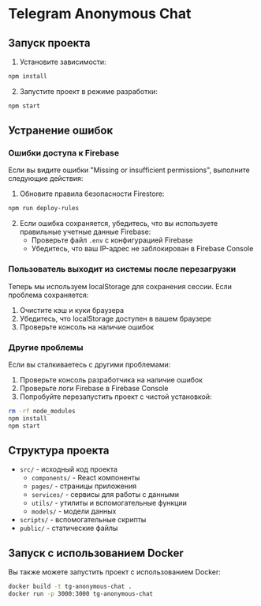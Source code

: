 # Telegram Anonymous Chat

## Запуск проекта

1. Установите зависимости:
```bash
npm install
```

2. Запустите проект в режиме разработки:
```bash
npm start
```

## Устранение ошибок

### Ошибки доступа к Firebase

Если вы видите ошибки "Missing or insufficient permissions", выполните следующие действия:

1. Обновите правила безопасности Firestore:
```bash
npm run deploy-rules
```

2. Если ошибка сохраняется, убедитесь, что вы используете правильные учетные данные Firebase:
   - Проверьте файл `.env` с конфигурацией Firebase
   - Убедитесь, что ваш IP-адрес не заблокирован в Firebase Console

### Пользователь выходит из системы после перезагрузки

Теперь мы используем localStorage для сохранения сессии. Если проблема сохраняется:

1. Очистите кэш и куки браузера
2. Убедитесь, что localStorage доступен в вашем браузере
3. Проверьте консоль на наличие ошибок

### Другие проблемы

Если вы сталкиваетесь с другими проблемами:

1. Проверьте консоль разработчика на наличие ошибок
2. Проверьте логи Firebase в Firebase Console
3. Попробуйте перезапустить проект с чистой установкой:
```bash
rm -rf node_modules
npm install
npm start
```

## Структура проекта

- `src/` - исходный код проекта
  - `components/` - React компоненты
  - `pages/` - страницы приложения
  - `services/` - сервисы для работы с данными
  - `utils/` - утилиты и вспомогательные функции
  - `models/` - модели данных
- `scripts/` - вспомогательные скрипты
- `public/` - статические файлы

## Запуск с использованием Docker

Вы также можете запустить проект с использованием Docker:

```bash
docker build -t tg-anonymous-chat .
docker run -p 3000:3000 tg-anonymous-chat
```
